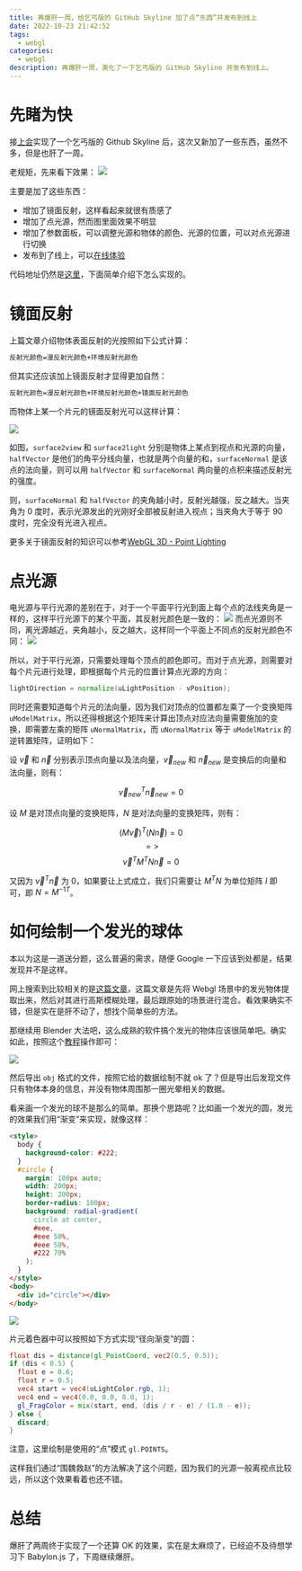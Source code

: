 ```yaml
---
title: 再爆肝一周，给乞丐版的 GitHub Skyline 加了点“东西”并发布到线上
date: 2022-10-23 21:42:52
tags:
  - webgl
categories:
  - webgl
description: 再爆肝一周，美化了一下乞丐版的 GitHub Skyline 并发布到线上。
---
```


# 先睹为快

接[上会](/2022/10/17/webgl-github-skyline/)实现了一个乞丐版的 Github Skyline 后，这次又新加了一些东西，虽然不多，但是也肝了一周。

老规矩，先来看下效果：
![](./webgl-github-skyline-2/demo.gif)

主要是加了这些东西：

- 增加了镜面反射，这样看起来就很有质感了
- 增加了点光源，然而图里面效果不明显
- 增加了参数面板，可以调整光源和物体的颜色、光源的位置，可以对点光源进行切换
- 发布到了线上，可以[在线体验](http://www.paradeto.com/webgl-github-map/)

代码地址仍然是[这里](https://github.com/ParadeTo/webgl-park)，下面简单介绍下怎么实现的。

# 镜面反射

上篇文章介绍物体表面反射的光按照如下公式计算：

```bash
反射光颜色=漫反射光颜色+环境反射光颜色
```

但其实还应该加上镜面反射才显得更加自然：

```bash
反射光颜色=漫反射光颜色+环境反射光颜色+镜面反射光颜色
```

而物体上某一个片元的镜面反射光可以这样计算：

![](./webgl-github-skyline-2/specular.png)

如图，`surface2view` 和 `surface2light` 分别是物体上某点到视点和光源的向量，`halfVector` 是他们的角平分线向量，也就是两个向量的和，`surfaceNormal` 是该点的法向量，则可以用 `halfVector` 和 `surfaceNormal` 两向量的点积来描述反射光的强度。

则，`surfaceNormal` 和 `halfVector` 的夹角越小时，反射光越强，反之越大。当夹角为 0 度时，表示光源发出的光刚好全部被反射进入视点；当夹角大于等于 90 度时，完全没有光进入视点。

更多关于镜面反射的知识可以参考[WebGL 3D - Point Lighting](https://webglfundamentals.org/webgl/lessons/webgl-3d-lighting-point.html)

# 点光源

电光源与平行光源的差别在于，对于一个平面平行光到面上每个点的法线夹角是一样的，这样平行光源下的某个平面，其反射光颜色是一致的：
![](./webgl-github-skyline-2/directional-light.png)
而点光源则不同，离光源越近，夹角越小，反之越大，这样同一个平面上不同点的反射光颜色不同：
![](./webgl-github-skyline-2/point-light.png)

所以，对于平行光源，只需要处理每个顶点的颜色即可。而对于点光源，则需要对每个片元进行处理，即根据每个片元的位置计算点光源的方向：

```glsl
lightDirection = normalize(uLightPosition - vPosition);
```

同时还需要知道每个片元的法向量，因为我们对顶点的位置都左乘了一个变换矩阵 `uModelMatrix`，所以还得根据这个矩阵来计算出顶点对应法向量需要施加的变换，即需要左乘的矩阵 `uNormalMatrix`，而 `uNormalMatrix` 等于 `uModelMatrix` 的逆转置矩阵，证明如下：

设 $\vec{v}$ 和 $\vec{n}$ 分别表示顶点向量以及法向量，$\vec{v}_{new}$ 和 $\vec{n}_{new}$ 是变换后的向量和法向量，则有：

$$
\vec{v}_{new}^T\vec{n}_{new} = 0
$$

设 $M$ 是对顶点向量的变换矩阵，$N$ 是对法向量的变换矩阵，则有：

$${(M\vec{v})}^T{(N\vec{n})} = 0$$
$$=>$$
$$\vec{v}^TM^TN\vec{n} = 0$$

又因为 $\vec{v}^T\vec{n}$ 为 0，如果要让上式成立，我们只需要让 $M^TN$ 为单位矩阵 $I$ 即可，即 $N = {M^{-1}}^T$。

# 如何绘制一个发光的球体

本以为这是一道送分题，这么普遍的需求，随便 Google 一下应该到处都是，结果发现并不是这样。

网上搜索到比较相关的是[这篇文章](https://learnopengl.com/Advanced-Lighting/Bloom)，这篇文章是先将 Webgl 场景中的发光物体提取出来，然后对其进行高斯模糊处理，最后跟原始的场景进行混合。看效果确实不错，但是实在是肝不动了，想找个简单些的方法。

那继续用 Blender 大法吧，这么成熟的软件搞个发光的物体应该很简单吧。确实如此，按照这个[教程](https://www.youtube.com/watch?v=WTFj9B6eFgk)操作即可：

![](./webgl-github-skyline-2/blender.png)

然后导出 `obj` 格式的文件，按照它给的数据绘制不就 ok 了？但是导出后发现文件只有物体本身的信息，并没有物体周围那一圈光晕相关的数据。

看来画一个发光的球不是那么的简单。那换个思路呢？比如画一个发光的圆，发光的效果我们用“渐变”来实现，就像这样：

```html
<style>
  body {
    background-color: #222;
  }
  #circle {
    margin: 100px auto;
    width: 200px;
    height: 200px;
    border-radius: 100px;
    background: radial-gradient(
      circle at center,
      #eee,
      #eee 50%,
      #eee 50%,
      #222 70%
    );
  }
</style>
<body>
  <div id="circle"></div>
</body>
```

![](./webgl-github-skyline-2/radial-gradient.png)

片元着色器中可以按照如下方式实现“径向渐变”的圆：

```glsl
float dis = distance(gl_PointCoord, vec2(0.5, 0.5));
if (dis < 0.5) {
  float e = 0.6;
  float r = 0.5;
  vec4 start = vec4(uLightColor.rgb, 1);
  vec4 end = vec4(0.0, 0.0, 0.0, 1);
  gl_FragColor = mix(start, end, (dis / r - e) / (1.0 - e));
} else {
  discard;
}
```

注意，这里绘制是使用的“点”模式 `gl.POINTS`。

这样我们通过“围魏救赵”的方法解决了这个问题，因为我们的光源一般离视点比较远，所以这个效果看着也还不错。

# 总结

爆肝了两周终于实现了一个还算 OK 的效果，实在是太麻烦了，已经迫不及待想学习下 Babylon.js 了，下周继续爆肝。

